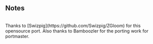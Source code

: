 ## Notes
<br/>
Thanks to [Swizpig](https://github.com/Swizpig/ZGloom) for this opensource port.  Also thanks to Bamboozler for the porting work for portmaster.
<br/>
